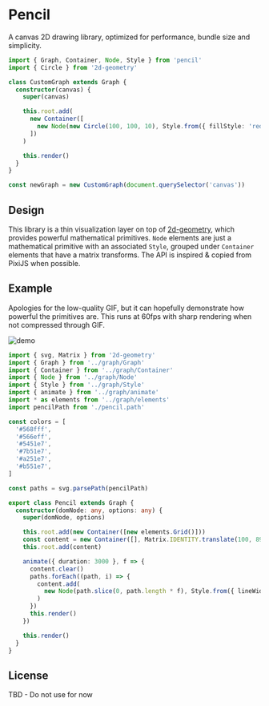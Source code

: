 # Pencil

A canvas 2D drawing library, optimized for performance, bundle size and simplicity.

```typescript
import { Graph, Container, Node, Style } from 'pencil'
import { Circle } from '2d-geometry'

class CustomGraph extends Graph {
  constructor(canvas) {
    super(canvas)

    this.root.add(
      new Container([
        new Node(new Circle(100, 100, 10), Style.from({ fillStyle: 'red' }))
      ])
    )

    this.render()
  }
}

const newGraph = new CustomGraph(document.querySelector('canvas'))
```

## Design

This library is a thin visualization layer on top of [2d-geometry](https://github.com/romgrk/2d-geometry), which provides powerful mathematical primitives. `Node` elements are just a mathematical primitive with an associated `Style`, grouped under `Container` elements that have a matrix transforms. The API is inspired & copied from PixiJS when possible.

## Example

Apologies for the low-quality GIF, but it can hopefully demonstrate how powerful the primitives are. This runs at 60fps with sharp rendering when not compressed through GIF.

![demo](https://github.com/romgrk/pencil/assets/1423607/f07fb1d6-afb5-4036-9518-584a95dcbd2f)

```typescript
import { svg, Matrix } from '2d-geometry'
import { Graph } from '../graph/Graph'
import { Container } from '../graph/Container'
import { Node } from '../graph/Node'
import { Style } from '../graph/Style'
import { animate } from '../graph/animate'
import * as elements from '../graph/elements'
import pencilPath from './pencil.path'

const colors = [
  '#568fff',
  '#566eff',
  '#5451e7',
  '#7b51e7',
  '#a251e7',
  '#b551e7',
]

const paths = svg.parsePath(pencilPath)

export class Pencil extends Graph {
  constructor(domNode: any, options: any) {
    super(domNode, options)

    this.root.add(new Container([new elements.Grid()]))
    const content = new Container([], Matrix.IDENTITY.translate(100, 89))
    this.root.add(content)

    animate({ duration: 3000 }, f => {
      content.clear()
      paths.forEach((path, i) => {
        content.add(
          new Node(path.slice(0, path.length * f), Style.from({ lineWidth: 3, strokeStyle: colors[i % colors.length] }))
        )
      })
      this.render()
    })

    this.render()
  }
}
```

## License

TBD - Do not use for now
